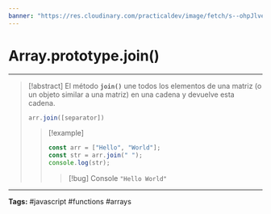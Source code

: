 ```yaml
---
banner: "https://res.cloudinary.com/practicaldev/image/fetch/s--ohpJlve1--/c_imagga_scale,f_auto,fl_progressive,h_420,q_auto,w_1000/https://res.cloudinary.com/drquzbncy/image/upload/v1586605549/javascript_banner_sxve2l.jpg"
---
```

# Array.prototype.join()
<hr> 

> [!abstract]
> El método **`join()`** une todos los elementos de una matriz (o un objeto similar a una matriz) en una cadena y devuelve esta cadena.
> ```js
> arr.join([separator])
> ```
> 
> > [!example]
> > 
> > ```js
> > const arr = ["Hello", "World"];
> > const str = arr.join(" ");
> > console.log(str);
> > ```
> > 
> > > [!bug] Console
> > > <code>"Hello World"</code>
> > 
> 

<hr>
<b>Tags:</b> #javascript #functions #arrays 